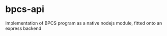 # bpcs-api
Implementation of BPCS program as a native nodejs module, fitted onto an express backend
